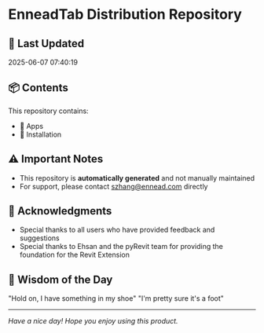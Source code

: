 # EnneadTab Distribution Repository

## 📅 Last Updated
2025-06-07 07:40:19



## 📦 Contents
This repository contains:
- 📂 Apps
- 📂 Installation

## ⚠️ Important Notes
- This repository is **automatically generated** and not manually maintained
- For support, please contact szhang@ennead.com directly

## 🙏 Acknowledgments
- Special thanks to all users who have provided feedback and suggestions
- Special thanks to Ehsan and the pyRevit team for providing the foundation for the Revit Extension

## 💭 Wisdom of the Day
"Hold on, I have something in my shoe"  "I'm pretty sure it's a foot"

---
*Have a nice day! Hope you enjoy using this product.*
